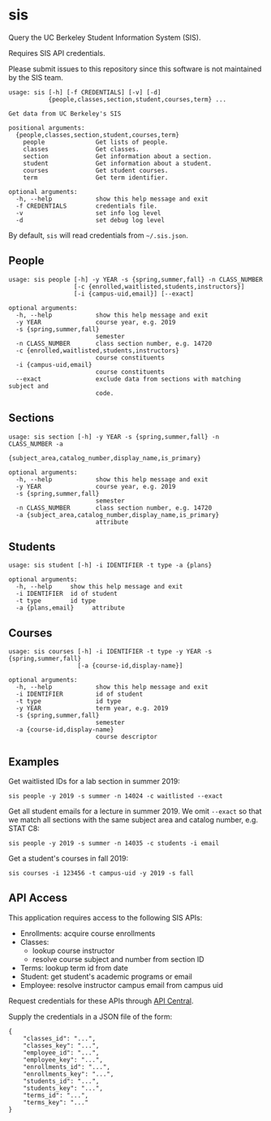 sis
===
Query the UC Berkeley Student Information System (SIS).

Requires SIS API credentials.

Please submit issues to this repository since this software is not maintained by the SIS team.

```
usage: sis [-h] [-f CREDENTIALS] [-v] [-d]
           {people,classes,section,student,courses,term} ...

Get data from UC Berkeley's SIS

positional arguments:
  {people,classes,section,student,courses,term}
    people              Get lists of people.
    classes             Get classes.
    section             Get information about a section.
    student             Get information about a student.
    courses             Get student courses.
    term                Get term identifier.

optional arguments:
  -h, --help            show this help message and exit
  -f CREDENTIALS        credentials file.
  -v                    set info log level
  -d                    set debug log level
```

By default, `sis` will read credentials from `~/.sis.json`.

People
------
```
usage: sis people [-h] -y YEAR -s {spring,summer,fall} -n CLASS_NUMBER
                  [-c {enrolled,waitlisted,students,instructors}]
                  [-i {campus-uid,email}] [--exact]

optional arguments:
  -h, --help            show this help message and exit
  -y YEAR               course year, e.g. 2019
  -s {spring,summer,fall}
                        semester
  -n CLASS_NUMBER       class section number, e.g. 14720
  -c {enrolled,waitlisted,students,instructors}
                        course constituents
  -i {campus-uid,email}
                        course constituents
  --exact               exclude data from sections with matching subject and
                        code.
```

Sections
--------
```
usage: sis section [-h] -y YEAR -s {spring,summer,fall} -n CLASS_NUMBER -a
                   {subject_area,catalog_number,display_name,is_primary}

optional arguments:
  -h, --help            show this help message and exit
  -y YEAR               course year, e.g. 2019
  -s {spring,summer,fall}
                        semester
  -n CLASS_NUMBER       class section number, e.g. 14720
  -a {subject_area,catalog_number,display_name,is_primary}
                        attribute
```

Students
--------
```
usage: sis student [-h] -i IDENTIFIER -t type -a {plans}

optional arguments:
  -h, --help     show this help message and exit
  -i IDENTIFIER  id of student
  -t type        id type
  -a {plans,email}     attribute
```

Courses
-------
```
usage: sis courses [-h] -i IDENTIFIER -t type -y YEAR -s {spring,summer,fall}
                   [-a {course-id,display-name}]

optional arguments:
  -h, --help            show this help message and exit
  -i IDENTIFIER         id of student
  -t type               id type
  -y YEAR               term year, e.g. 2019
  -s {spring,summer,fall}
                        semester
  -a {course-id,display-name}
                        course descriptor
```

Examples
--------
Get waitlisted IDs for a lab section in summer 2019:

`sis people -y 2019 -s summer -n 14024 -c waitlisted --exact`

Get all student emails for a lecture in summer 2019. We omit `--exact` so that
we match all sections with the same subject area and catalog number,
e.g. STAT C8:

`sis people -y 2019 -s summer -n 14035 -c students -i email`

Get a student's courses in fall 2019:

`sis courses -i 123456 -t campus-uid -y 2019 -s fall`

API Access
----------
This application requires access to the following SIS APIs:

 - Enrollments: acquire course enrollments
 - Classes:
   - lookup course instructor
   - resolve course subject and number from section ID
 - Terms: lookup term id from date
 - Student: get student's academic programs or email
 - Employee: resolve instructor campus email from campus uid

Request credentials for these APIs through
[API Central](https://api-central.berkeley.edu).

Supply the credentials in a JSON file of the form:
```
{
	"classes_id": "...",
	"classes_key": "...",
	"employee_id": "...",
	"employee_key": "...",
	"enrollments_id": "...",
	"enrollments_key": "...",
	"students_id": "...",
	"students_key": "...",
	"terms_id": "...",
	"terms_key": "..."
}
```
